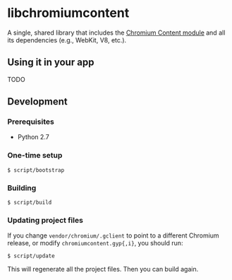 # libchromiumcontent

A single, shared library that includes the [Chromium Content
module](http://www.chromium.org/developers/content-module) and all its
dependencies (e.g., WebKit, V8, etc.).

## Using it in your app

TODO

## Development

### Prerequisites

* Python 2.7

### One-time setup

    $ script/bootstrap

### Building

    $ script/build

### Updating project files

If you change `vendor/chromium/.gclient` to point to a different Chromium
release, or modify `chromiumcontent.gyp{,i}`, you should run:

    $ script/update

This will regenerate all the project files. Then you can build again.
